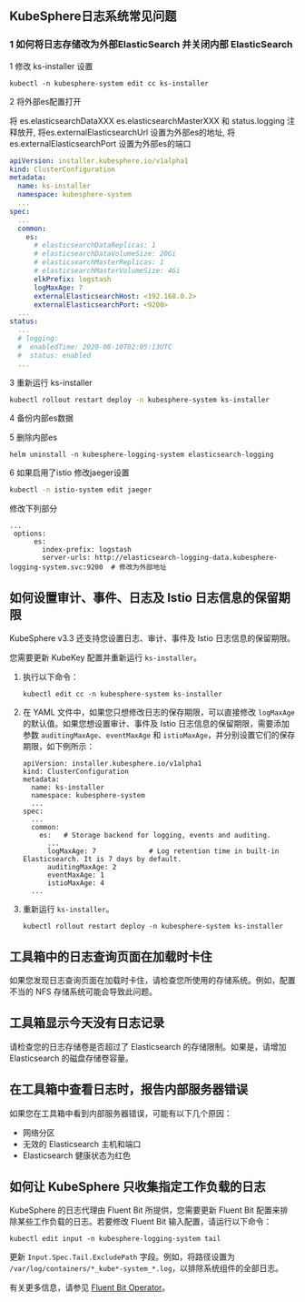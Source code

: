 ## KubeSphere日志系统常见问题



### 1 如何将日志存储改为外部ElasticSearch 并关闭内部 ElasticSearch

1 修改 ks-installer 设置

```
kubectl -n kubesphere-system edit cc ks-installer
```



2 将外部es配置打开

将 es.elasticsearchDataXXX es.elasticsearchMasterXXX 和 status.logging 注释放开, 将es.externalElasticsearchUrl 设置为外部es的地址, 将 es.externalElasticsearchPort 设置为外部es的端口

```yaml
apiVersion: installer.kubesphere.io/v1alpha1
kind: ClusterConfiguration
metadata:
  name: ks-installer
  namespace: kubesphere-system
  ...
spec:
  ...
  common:
    es:
      # elasticsearchDataReplicas: 1
      # elasticsearchDataVolumeSize: 20Gi
      # elasticsearchMasterReplicas: 1
      # elasticsearchMasterVolumeSize: 4Gi
      elkPrefix: logstash
      logMaxAge: 7
      externalElasticsearchHost: <192.168.0.2>
      externalElasticsearchPort: <9200>
  ...
status:
  ...
  # logging:
  #  enabledTime: 2020-08-10T02:05:13UTC
  #  status: enabled
  ...
```

3 重新运行 ks-installer

```bash
kubectl rollout restart deploy -n kubesphere-system ks-installer
```



4 备份内部es数据



5 删除内部es

```
helm uninstall -n kubesphere-logging-system elasticsearch-logging
```



6 如果启用了istio 修改jaeger设置

```bash
kubectl -n istio-system edit jaeger
```

修改下列部分

```
...
 options:
      es:
        index-prefix: logstash
        server-urls: http://elasticsearch-logging-data.kubesphere-logging-system.svc:9200  # 修改为外部地址
```





## 如何设置审计、事件、日志及 Istio 日志信息的保留期限

KubeSphere v3.3 还支持您设置日志、审计、事件及 Istio 日志信息的保留期限。

您需要更新 KubeKey 配置并重新运行 `ks-installer`。

1. 执行以下命令：

   ```
   kubectl edit cc -n kubesphere-system ks-installer
   ```

2. 在 YAML 文件中，如果您只想修改日志的保存期限，可以直接修改 `logMaxAge` 的默认值。如果您想设置审计、事件及 Istio 日志信息的保留期限，需要添加参数 `auditingMaxAge`、`eventMaxAge` 和 `istioMaxAge`，并分别设置它们的保存期限，如下例所示：

   ```
   apiVersion: installer.kubesphere.io/v1alpha1
   kind: ClusterConfiguration
   metadata:
     name: ks-installer
     namespace: kubesphere-system
     ...
   spec:
     ...
     common:
       es:   # Storage backend for logging, events and auditing.
         ...
         logMaxAge: 7             # Log retention time in built-in Elasticsearch. It is 7 days by default.
         auditingMaxAge: 2
         eventMaxAge: 1
         istioMaxAge: 4
     ...
   ```

3. 重新运行 `ks-installer`。

   ```
   kubectl rollout restart deploy -n kubesphere-system ks-installer
   ```





## 工具箱中的日志查询页面在加载时卡住

如果您发现日志查询页面在加载时卡住，请检查您所使用的存储系统。例如，配置不当的 NFS 存储系统可能会导致此问题。

## 工具箱显示今天没有日志记录

请检查您的日志存储卷是否超过了 Elasticsearch 的存储限制。如果是，请增加 Elasticsearch 的磁盘存储卷容量。

## 在工具箱中查看日志时，报告内部服务器错误

如果您在工具箱中看到内部服务器错误，可能有以下几个原因：

- 网络分区
- 无效的 Elasticsearch 主机和端口
- Elasticsearch 健康状态为红色



## 如何让 KubeSphere 只收集指定工作负载的日志

KubeSphere 的日志代理由 Fluent Bit 所提供，您需要更新 Fluent Bit 配置来排除某些工作负载的日志。若要修改 Fluent Bit 输入配置，请运行以下命令：

```
kubectl edit input -n kubesphere-logging-system tail
```

更新 `Input.Spec.Tail.ExcludePath` 字段。例如，将路径设置为 `/var/log/containers/*_kube*-system_*.log`，以排除系统组件的全部日志。

有关更多信息，请参见 [Fluent Bit Operator](https://github.com/kubesphere/fluentbit-operator)。



